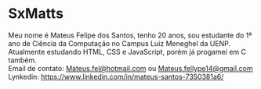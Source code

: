 # SxMatts

Meu nome é Mateus Felipe dos Santos, tenho 20 anos, sou estudante do 1ª ano de Ciência da Computação no Campus Luiz Meneghel da UENP.
<br>Atualmente estudando HTML, CSS e JavaScript, porém já progamei em C também.
<br>Email de contato: Mateus.fel@hotmail.com ou Mateus.fellype14@gmail.com
<br>Lynkedin: https://www.linkedin.com/in/mateus-santos-7350381a6/
